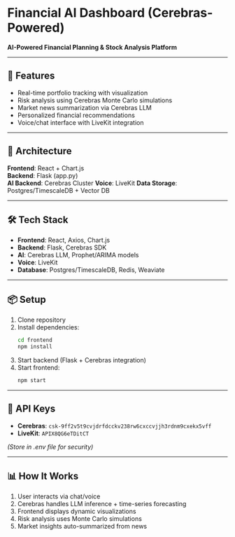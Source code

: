 # Financial AI Dashboard (Cerebras-Powered)

**AI-Powered Financial Planning & Stock Analysis Platform**

---

## 🚀 Features

- Real-time portfolio tracking with visualization
- Risk analysis using Cerebras Monte Carlo simulations
- Market news summarization via Cerebras LLM
- Personalized financial recommendations
- Voice/chat interface with LiveKit integration

---

## 🧠 Architecture

**Frontend**: React + Chart.js  
**Backend**: Flask (app.py)  
**AI Backend**: Cerebras Cluster
**Voice**: LiveKit 
**Data Storage**: Postgres/TimescaleDB + Vector DB

---

## 🛠 Tech Stack

- **Frontend**: React, Axios, Chart.js
- **Backend**: Flask, Cerebras SDK
- **AI**: Cerebras LLM, Prophet/ARIMA models
- **Voice**: LiveKit
- **Database**: Postgres/TimescaleDB, Redis, Weaviate

---

## 📦 Setup

1. Clone repository
2. Install dependencies:
   ```bash
   cd frontend
   npm install
   ```
3. Start backend (Flask + Cerebras integration)
4. Start frontend:
   ```bash
   npm start
   ```

---

## 🔑 API Keys

- **Cerebras**: `csk-9ff2v5t9cvjdrfdcckv238rw6cxccvjjh3rdnm9cxekx5vff`
- **LiveKit**: `APIX8QG6eTDitCT`

*(Store in .env file for security)*

---

## 📊 How It Works

1. User interacts via chat/voice
2. Cerebras handles LLM inference + time-series forecasting
3. Frontend displays dynamic visualizations
4. Risk analysis uses Monte Carlo simulations
5. Market insights auto-summarized from news
